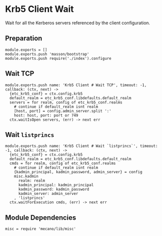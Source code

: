 
# Krb5 Client Wait

Wait for all the Kerberos servers referenced by the client configuration.

## Preparation

    module.exports = []
    module.exports.push 'masson/bootstrap'
    module.exports.push require('./index').configure

## Wait TCP

    module.exports.push name: 'Krb5 Client # Wait TCP', timeout: -1, callback: (ctx, next) ->
      {etc_krb5_conf} = ctx.config.krb5
      default_realm = etc_krb5_conf.libdefaults.default_realm
      servers = for realm, config of etc_krb5_conf.realms
        # continue if default_realm isnt realm
        [host, port] = config.admin_server.split ':'
        host: host, port: port or 749
      ctx.waitIsOpen servers, (err) -> next err

## Wait `listprincs`

    module.exports.push name: 'Krb5 Client # Wait `listprincs`', timeout: -1, callback: (ctx, next) ->
      {etc_krb5_conf} = ctx.config.krb5
      default_realm = etc_krb5_conf.libdefaults.default_realm
      cmds = for realm, config of etc_krb5_conf.realms
        # continue if default_realm isnt realm
        {kadmin_principal, kadmin_password, admin_server} = config
        misc.kadmin
          realm: realm
          kadmin_principal: kadmin_principal
          kadmin_password: kadmin_password
          kadmin_server: admin_server
        , 'listprincs'
      ctx.waitForExecution cmds, (err) -> next err

## Module Dependencies

    misc = require 'mecano/lib/misc'